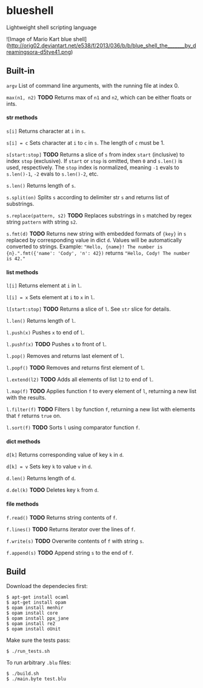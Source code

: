 # blueshell
Lightweight shell scripting language

![Image of Mario Kart blue shell]
(http://orig02.deviantart.net/e538/f/2013/036/b/b/blue_shell_the_______by_dreamingsora-d5tye41.png)

## Built-in

`argv` List of command line arguments, with the running file at index 0.

`max(n1, n2)` **TODO** Returns max of `n1` and `n2`, which can be either floats or ints.

#### str methods

`s[i]` Returns character at `i` in `s`.

`s[i] = c` Sets character at `i` to `c` in `s`. The length of `c` must be 1.

`s[start:stop]` **TODO** Returns a slice of `s` from index `start` (inclusive) to index `stop` (exclusive). If `start` or `stop` is omitted, then `0` and `s.len()` is used, respectively. The `stop` index is normalized, meaning `-1` evals to `s.len()-1`, `-2` evals to `s.len()-2`, etc.

`s.len()` Returns length of `s`.

`s.split(on)` Splits `s` according to delimiter str `s` and returns list of substrings.

`s.replace(pattern, s2)` **TODO** Replaces substrings in `s` matched by regex string `pattern` with string `s2`.

`s.fmt(d)` **TODO** Returns new string with embedded formats of `{key}` in `s` replaced by corresponding value in dict `d`. Values will be automatically converted to strings. Example: `"Hello, {name}! The number is {n}.".fmt({'name': 'Cody', 'n': 42})` returns `"Hello, Cody! The number is 42."`

#### list methods

`l[i]` Returns element at `i` in `l`.

`l[i] = x` Sets element at `i` to `x` in `l`.

`l[start:stop]` **TODO** Returns a slice of `l`. See `str` slice for details.

`l.len()` Returns length of `l`.

`l.push(x)` Pushes `x` to end of `l`.

`l.pushf(x)` **TODO** Pushes `x` to front of `l`.

`l.pop()` Removes and returns last element of `l`.

`l.popf()` **TODO** Removes and returns first element of `l`.

`l.extend(l2)` **TODO** Adds all elements of list `l2` to end of `l`.

`l.map(f)` **TODO** Applies function `f` to every element of `l`, returning a new list with the results.

`l.filter(f)` **TODO** Filters `l` by function `f`, returning a new list with elements that `f` returns `true` on.

`l.sort(f)` **TODO** Sorts `l` using comparator function `f`.


#### dict methods

`d[k]` Returns corresponding value of key `k` in `d`.

`d[k] = v` Sets key `k` to value `v` in `d`.

`d.len()` Returns length of `d`.

`d.del(k)` **TODO** Deletes key `k` from `d`.

#### file methods

`f.read()` **TODO** Returns string contents of `f`.

`f.lines()` **TODO** Returns iterator over the lines of `f`.

`f.write(s)` **TODO** Overwrite contents of `f` with string `s`.

`f.append(s)` **TODO** Append string `s` to the end of `f`.

## Build

Download the dependecies first:

    $ apt-get install ocaml
    $ apt-get install opam
    $ opam install menhir
    $ opam install core
    $ opam install ppx_jane
    $ opam install re2
    $ opam install oUnit

Make sure the tests pass:

    $ ./run_tests.sh
    
To run arbitrary `.blu` files:

    $ ./build.sh
    $ ./main.byte test.blu

